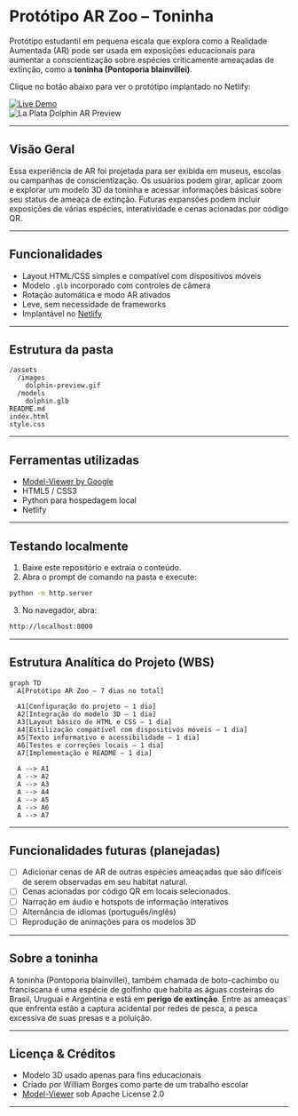 # Protótipo AR Zoo – Toninha

Protótipo estudantil em pequena escala que explora como a Realidade Aumentada (AR) pode ser usada em exposições educacionais para aumentar a conscientização sobre espécies criticamente ameaçadas de extinção, como a **toninha (Pontoporia blainvillei)**.

Clique no botão abaixo para ver o protótipo implantado no Netlify:

[![Live Demo](https://img.shields.io/badge/Live%20Demo-Netlify-blueviolet?logo=netlify&style=for-the-badge)](https://ar-zoo-exhibit.netlify.app/)
<br/>
![La Plata Dolphin AR Preview](assets/images/dolphin-preview.gif) 

---

## Visão Geral

Essa experiência de AR foi projetada para ser exibida em museus, escolas ou campanhas de conscientização. Os usuários podem girar, aplicar zoom e explorar um modelo 3D da toninha e acessar informações básicas sobre seu status de ameaça de extinção. Futuras expansões podem incluir exposições de várias espécies, interatividade e cenas acionadas por código QR.

---

## Funcionalidades

- Layout HTML/CSS simples e compatível com dispositivos móveis  
- Modelo `.glb` incorporado com controles de câmera  
- Rotação automática e modo AR ativados  
- Leve, sem necessidade de frameworks  
- Implantável no [Netlify](https://netlify.com)

---

## Estrutura da pasta

```
/assets
  /images
    dolphin-preview.gif
  /models
    dolphin.glb
README.md
index.html
style.css
```

---

## Ferramentas utilizadas

- [Model-Viewer by Google](https://modelviewer.dev/)
- HTML5 / CSS3
- Python para hospedagem local
- Netlify

---

## Testando localmente

1. Baixe este repositório e extraia o conteúdo.
2. Abra o prompt de comando na pasta e execute:

```bash
python -m http.server
```

3. No navegador, abra:
```bash
http://localhost:8000
```

---

## Estrutura Analítica do Projeto (WBS)

```mermaid
graph TD
  A[Protótipo AR Zoo – 7 dias no total]

  A1[Configuração do projeto – 1 dia]
  A2[Integração do modelo 3D – 1 dia]
  A3[Layout básico de HTML e CSS – 1 dia]
  A4[Estilização compatível com dispositivos móveis – 1 dia]
  A5[Texto informativo e acessibilidade – 1 dia]
  A6[Testes e correções locais – 1 dia]
  A7[Implementação e README – 1 dia]

  A --> A1
  A --> A2
  A --> A3
  A --> A4
  A --> A5
  A --> A6
  A --> A7
```

---

## Funcionalidades futuras (planejadas)

- [ ] Adicionar cenas de AR de outras espécies ameaçadas que são difíceis de serem observadas em seu habitat natural.  
- [ ] Cenas acionadas por código QR em locais selecionados.  
- [ ] Narração em áudio e hotspots de informação interativos  
- [ ] Alternância de idiomas (português/inglês)  
- [ ] Reprodução de animações para os modelos 3D 

---

## Sobre a toninha

A toninha (Pontoporia blainvillei), também chamada de boto-cachimbo ou franciscana é uma espécie de golfinho que habita as águas costeiras do Brasil, Uruguai e Argentina e está em **perigo de extinção**. Entre as ameaças que enfrenta estão a captura acidental por redes de pesca, a pesca excessiva de suas presas e a poluição.

---

## Licença & Créditos

- Modelo 3D usado apenas para fins educacionais  
- Criado por William Borges como parte de um trabalho escolar  
- [Model-Viewer](https://github.com/google/model-viewer) sob Apache License 2.0

---

